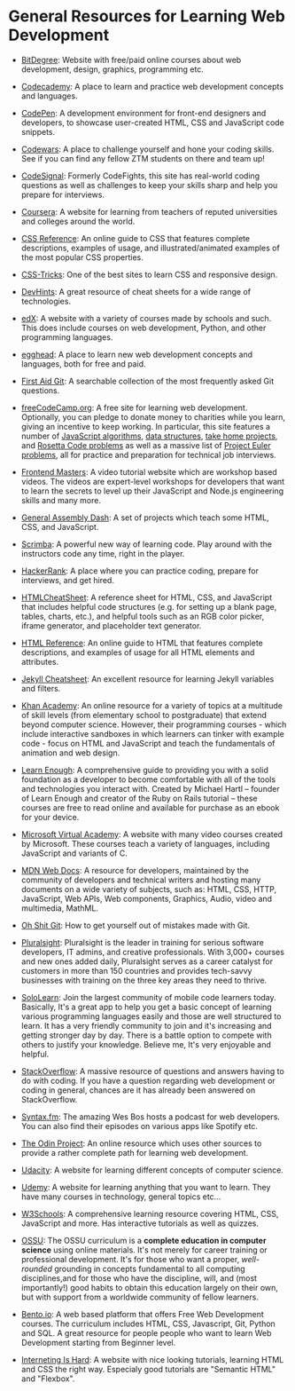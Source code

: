 # General Resources for Learning Web Development

* [BitDegree](https://www.bitdegree.org/): Website with free/paid online courses about web development, design, graphics, programming etc.

* [Codecademy](https://www.codecademy.com/catalog/subject/web-development): A place to learn and practice web development concepts and languages.

* [CodePen](https://www.codepen.io/): A development environment for front-end designers and developers, to showcase user-created HTML, CSS and JavaScript code snippets.

* [Codewars](https://www.codewars.com/): A place to challenge yourself and hone your coding skills. See if you can find any fellow ZTM students on there and team up!

* [CodeSignal](https://www.codesignal.com): Formerly CodeFights, this site has real-world coding questions as well as challenges to keep your skills sharp and help you prepare for interviews.

* [Coursera](https://www.coursera.com/): A website for learning from teachers of reputed universities and colleges around the world.

* [CSS Reference](https://cssreference.io/): An online guide to CSS that features complete descriptions, examples of usage, and illustrated/animated examples of the most popular CSS properties.

* [CSS-Tricks](https://css-tricks.com/): One of the best sites to learn CSS and responsive design.

* [DevHints](https://devhints.io/): A great resource of cheat sheets for a wide range of technologies.

* [edX](https://www.edx.org/): A website with a variety of courses made by schools and such. This does include courses on web development, Python, and other programming languages.

* [egghead](https://egghead.io): A place to learn new web development concepts and languages, both for free and paid.

* [First Aid Git](http://firstaidgit.io): A searchable collection of the most frequently asked Git questions.

* [freeCodeCamp.org](https://www.freecodecamp.org): A free site for learning web development. Optionally, you can pledge to donate money to charities while you learn, giving an incentive to keep working. In particular, this site features a number of [JavaScript algorithms](https://learn.freecodecamp.org/coding-interview-prep/algorithms), [data structures](https://learn.freecodecamp.org/coding-interview-prep/data-structures), [take home projects](https://learn.freecodecamp.org/coding-interview-prep/take-home-projects), and [Rosetta Code problems](https://learn.freecodecamp.org/coding-interview-prep/rosetta-code/) as well as a massive list of [Project Euler problems](https://learn.freecodecamp.org/coding-interview-prep/project-euler), all for practice and preparation for technical job interviews.

* [Frontend Masters](https://frontendmasters.com/): A video tutorial website which are workshop based videos. The videos are expert-level workshops for developers that want to learn the secrets to level up their JavaScript and Node.js engineering skills and many more.

* [General Assembly Dash](https://dash.generalassemb.ly/): A set of projects which teach some HTML, CSS, and JavaScript.

* [Scrimba](https://scrimba.com/): A powerful new way of learning code. Play around with the instructors code any time, right in the player.

* [HackerRank](https://www.hackerrank.com/): A place where you can practice coding, prepare for interviews, and get hired.

* [HTMLCheatSheet](https://htmlcheatsheet.com/): A reference sheet for HTML, CSS, and JavaScript that includes helpful code structures (e.g. for setting up a blank page, tables, charts, etc.), and helpful tools such as an RGB color picker, iframe generator, and placeholder text generator.

* [HTML Reference](https://htmlreference.io/): An online guide to HTML that features complete descriptions, and examples of usage for all HTML elements and attributes.

* [Jekyll Cheatsheet](https://learn.cloudcannon.com/jekyll-cheat-sheet/): An excellent resource for learning Jekyll variables and filters.

* [Khan Academy](https://www.khanacademy.org/computing/computer-programming): An online resource for a variety of topics at a multitude of skill levels (from elementary school to postgraduate) that extend beyond computer science. However, their programming courses - which include interactive sandboxes in which learners can tinker with example code - focus on HTML and JavaScript and teach the fundamentals of animation and web design.

* [Learn Enough](https://www.learnenough.com/courses): A comprehensive guide to providing you with a solid foundation as a developer to become comfortable with all of the tools and technologies you interact with. Created by Michael Hartl – founder of Learn Enough and creator of the Ruby on Rails tutorial – these courses are free to read online and available for purchase as an ebook for your device.

* [Microsoft Virtual Academy](https://mva.microsoft.com/): A website with many video courses created by Microsoft. These courses teach a variety of languages, including JavaScript and variants of C.

* [MDN Web Docs](https://developer.mozilla.org/en-US/): A resource for developers, maintained by the community of developers and technical writers and hosting many documents on a wide variety of subjects, such as: HTML, CSS, HTTP, JavaScript, Web APIs, Web components, Graphics, Audio, video and multimedia, MathML.

* [Oh Shit Git](http://ohshitgit.com/): How to get yourself out of mistakes made with Git.

* [Pluralsight](https://www.pluralsight.com): Pluralsight is the leader in training for serious software developers, IT admins, and creative professionals. With 3,000+ courses and new ones added daily, Pluralsight serves as a career catalyst for customers in more than 150 countries and provides tech-savvy businesses with training on the three key areas they need to thrive.

* [SoloLearn](https://www.sololearn.com/): Join the largest community of mobile code learners today. Basically, It's a great app to help you get a basic concept of learning various programming languages easily and those are well structured to learn. It has a very friendly community to join and it's increasing and getting stronger day by day. There is a battle option to compete with others to justify your knowledge. Believe me, It's very enjoyable and helpful.

* [StackOverflow](https://stackoverflow.com/): A massive resource of questions and answers having to do with coding. If you have a question regarding web development or coding in general, chances are it has already been answered on StackOverflow.

* [Syntax.fm](https://syntax.fm/): The amazing Wes Bos hosts a podcast for web developers. You can also find their episodes on various apps like Spotify etc.

* [The Odin Project](https://www.theodinproject.com/): An online resource which uses other sources to provide a rather complete path for learning web development.
* [Udacity](https://www.udacity.com/): A website for learning different concepts of computer science.

* [Udemy](https://www.udemy.com/): A website for learning anything that you want to learn. They have many courses in technology, general topics etc...

* [W3Schools](https://www.w3schools.com): A comprehensive learning resource covering HTML, CSS, JavaScript and more. Has interactive tutorials as well as quizzes.

* [OSSU](https://github.com/ossu/computer-science): The OSSU curriculum is a **complete education in computer science** using online materials. It's not merely for career training or professional development. It's for those who want a proper, *well-rounded* grounding in concepts fundamental to all computing disciplines,and for those who have the discipline, will, and (most importantly!) good habits to obtain this education largely on their own, but with support from a worldwide community of fellow learners.

* [Bento.io](https://bento.io/): A web based platform that offers Free Web Development courses. The curriculum includes HTML, CSS, Javascript, Git, Python and SQL. A great resource for people people who want to learn Web Development starting from Beginner level.

* [Interneting Is Hard](https://internetingishard.com/): A website with nice looking tutorials, learning HTML and CSS the right way. Especialy good tutorials are "Semantic HTML" and "Flexbox".